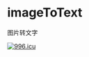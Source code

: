 # imageToText
图片转文字


[![996.icu](https://img.shields.io/badge/link-996.icu-red.svg)](https://996.icu)
